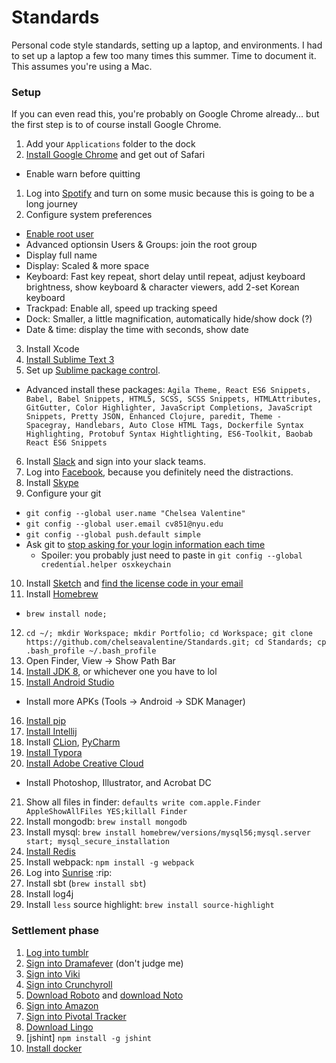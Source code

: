 # Standards
Personal code style standards, setting up a laptop, and environments. I had to set up a laptop a few too many times this summer. Time to document it. This assumes you're using a Mac.

### Setup

If you can even read this, you're probably on Google Chrome already... but the first step is to of course install Google Chrome.

1. Add your `Applications` folder to the dock
1. [Install Google Chrome](https://www.google.com/chrome/) and get out of Safari
  * Enable warn before quitting
1. Log into [Spotify](https://play.spotify.com/) and turn on some music because this is going to be a long journey
2. Configure system preferences
  * [Enable root user](https://support.apple.com/en-us/HT204012)
  * Advanced optionsin Users & Groups: join the root group
  * Display full name
  * Display: Scaled & more space
  * Keyboard: Fast key repeat, short delay until repeat, adjust keyboard brightness, show keyboard & character viewers, add 2-set Korean keyboard
  * Trackpad: Enable all, speed up tracking speed
  * Dock: Smaller, a little magnification, automatically hide/show dock (?)
  * Date & time: display the time with seconds, show date
3. Install Xcode
4. [Install Sublime Text 3](https://www.sublimetext.com/3)
5. Set up [Sublime package control](https://packagecontrol.io/installation).
  * Advanced install these packages: `Agila Theme, React ES6 Snippets, Babel, Babel Snippets, HTML5, SCSS, SCSS Snippets, HTMLAttributes, GitGutter, Color Highlighter, JavaScript Completions, JavaScript Snippets, Pretty JSON, Enhanced Clojure, paredit, Theme - Spacegray, Handlebars, Auto Close HTML Tags, Dockerfile Syntax Highlighting, Protobuf Syntax Hightlighting, ES6-Toolkit, Baobab React ES6 Snippets`
6. Install [Slack](https://slack.com/downloads) and sign into your slack teams.
7. Log into [Facebook](https://www.facebook.com/), because you definitely need the distractions.
8. Install [Skype](https://www.skype.com/en/)
9. Configure your git
  * `git config --global user.name "Chelsea Valentine"`
  * `git config --global user.email cv851@nyu.edu`
  * `git config --global push.default simple`
  * Ask git to [stop asking for your login information each time](https://help.github.com/articles/caching-your-github-password-in-git/)
    - Spoiler: you probably just need to paste in `git config --global credential.helper osxkeychain`
10. Install [Sketch](https://www.sketchapp.com/) and [find the license code in your email](https://inbox.google.com/search/sketch%20license%20thank%20you%20for%20buying%20sketch)
11. Install [Homebrew](http://brew.sh/)
  * `brew install node;`
12. `cd ~/; mkdir Workspace; mkdir Portfolio; cd Workspace; git clone https://github.com/chelseavalentine/Standards.git; cd Standards; cp .bash_profile ~/.bash_profile`
13. Open Finder, View -> Show Path Bar
14. [Install JDK 8](http://www.oracle.com/technetwork/java/javase/downloads/jdk8-downloads-2133151.html), or whichever one you have to lol
15. [Install Android Studio](https://developer.android.com/studio/index.html)
  * Install more APKs (Tools -> Android -> SDK Manager)
16. [Install pip](https://pip.pypa.io/en/stable/installing/)
17. [Install Intellij](https://www.jetbrains.com/idea/download/)
18. Install [CLion](https://www.jetbrains.com/clion/), [PyCharm](https://www.jetbrains.com/pycharm/)
19. [Install Typora](https://www.macupdate.com/app/mac/52992/typora)
20. [Install Adobe Creative Cloud](https://creative.adobe.com/products/download/creative-cloud)
  * Install Photoshop, Illustrator, and Acrobat DC
21. Show all files in finder: `defaults write com.apple.Finder AppleShowAllFiles YES;killall Finder`
22. Install mongodb: `brew install mongodb`
23. Install mysql: `brew install homebrew/versions/mysql56;mysql.server start; mysql_secure_installation`
24. [Install Redis](http://redis.io/download)
25. Install webpack: `npm install -g webpack`
26. Log into [Sunrise](https://calendar.sunrise.am/) :rip:
27. Install sbt (`brew install sbt`)
28. Install log4j
29. Install `less` source highlight: `brew install source-highlight`

### Settlement phase

1. [Log into tumblr](https://www.tumblr.com/login)
2. [Sign into Dramafever](https://www.dramafever.com/) (don't judge me)
3. [Sign into Viki](https://www.viki.com/)
4. [Sign into Crunchyroll](http://www.crunchyroll.com/)
5. [Download Roboto](https://www.fontsquirrel.com/fonts/roboto) and [download Noto](https://www.fontsquirrel.com/fonts/noto-sans)
6. [Sign into Amazon](https://amazon.com)
7. [Sign into Pivotal Tracker](https://www.pivotaltracker.com/signin)
8. [Download Lingo](https://www.lingoapp.com/)
9. [jshint] `npm install -g jshint`
10. [Install docker](www.docker.com)
